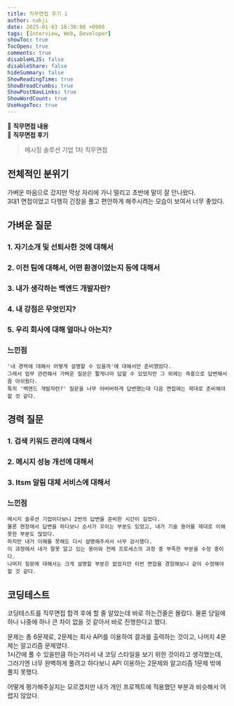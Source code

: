 ```yaml
---
title: 직무면접 후기 1
author: nakji
date: 2025-01-03 16:38:00 +0900
tags: [Interview, Web, Developer]
showToc: true
TocOpen: true
comments: true
disableHLJS: false
disableShare: false
hideSummary: false
ShowReadingTime: true
ShowBreadCrumbs: true
ShowPostNavLinks: true
ShowWordCount: true
UseHugoToc: true
---
```

🔔 **직무면접 내용**    
🔔 **직무면접 후기** 

> 메시징 솔루션 기업 1차 직무면접

## **전체적인 분위기**
가벼운 마음으로 갔지만 막상 자리에 가니 떨리고 초반에 말이 잘 안나왔다.     
3대1 면접이었고 다행히 긴장을 풀고 편안하게 해주시려는 모습이 보여서 너무 좋았다.

## **가벼운 질문**
### 1. 자기소개 및 선퇴사한 것에 대해서    
### 2. 이전 팀에 대해서, 어떤 환경이었는지 등에 대해서
### 3. 내가 생각하는 백엔드 개발자란?
### 4. 내 강점은 무엇인지?
### 5. 우리 회사에 대해 얼마나 아는지?
### 느낀점
```
'내 경력에 대해서 어떻게 설명할 수 있을까'에 대해서만 준비했었다.
그래서 업무 관련해서 가벼운 질문은 짧게나마 답할 수 있었지만 그 외에는 즉흥으로 답변해서 좀 아쉬웠다.
특히 '백엔드 개발자란?' 질문을 너무 어버버하게 답변했는데 다음 면접에는 제대로 준비해야할 것 같다.
```

## **경력 질문**
### 1. 검색 키워드 관리에 대해서
### 2. 메시지 성능 개선에 대해서
### 3. Itsm 알림 대체 서비스에 대해서
### 느낀점
```
메시지 솔루션 기업이다보니 2번의 답변을 준비한 시간이 길었다.
물론 현장에서 답변을 하다보니 순서가 꼬이는 부분도 있었고, 내가 기술 용어를 제대로 이해 못한 부분도 많았다.
하지만 내가 이해를 못해도 다시 설명해주셔서 너무 감사했다.
이 과정에서 내가 잘못 알고 있는 용어와 전체 프로세스의 과정 중 부족한 부분을 수정 중이다.
나머지 질문에 대해서는 크게 설명할 부분은 없었지만 이번 면접을 경험해보니 같이 수정해야할 것 같다.
```

## **코딩테스트**
코딩테스트를 직무면접 합격 후에 할 줄 알았는데 바로 하는건줄은 몰랐다. 물론 당일에 하나 나중에 하나 큰 차이 없을 것 같아서 바로 진행한다고 했다.

문제는 총 6문제로, 2문제는 회사 API를 이용하여 결과를 출력하는 것이고, 나머지 4문제는 알고리즘 문제였다.    
1시간에 풀 수 있을만큼 하는거라서 내 코딩 스타일을 보기 위한 것이라고 생각했는데, 그러기엔 너무 완벽하게 풀려고 하다보니 API 이용하는 2문제와 알고리즘 1문제 밖에 풀지 못했다.

어떻게 평가해주실지는 모르겠지만 내가 개인 프로젝트에 적용했던 부분과 비슷해서 어렵지 않았다.
